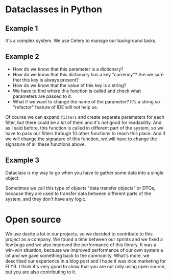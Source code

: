 # Dataclasses in Python

## Example 1

It's a complex system. We use Celery to manage our background tasks.

## Example 2

- How do we know that this parameter is a dictionary?
- How do we know that this dictionary has a key "currency"? Are we sure that this key is always present?
- How do we know that the value of this key is a string?
- We have to find where this function is called and check what parameters are passed to it.
- What if we want to change the name of the parameter? It's a string so "refactor" feature of IDE will not help us.

Of course we can expand `filters` and create separate parameters for each filter, but there could be a lot of them and
it's not good for readability. And as I said before, this function is called in different part of the system, so we have
to pass our filters through 10 other functions to reach this place. And if we will change the signature of this
function, we will have to change the signature of all these functions above.

## Example 3

Dataclass is my way to go when you have to gather some data into a single object.

Sometimes we call this type of objects "data transfer objects" or DTOs, because they are used to transfer data between
different parts of the system, and they don't have any logic.

# Open source

We use dacite a lot in our projects, so we decided to contribute to this project as a company. We found a time between
our sprints and we fixed a few bugs and we also improved the performance of this library. It was a win-win
situation, because we improved performance of our own system a lot and we gave something back to the community.
What's more, we described our experience in a blog post and I hope it was nice marketing for FLYR. I think it's 
very good to show that you are not only using open source, but you are also contributing to it.

